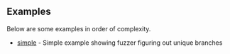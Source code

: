 ## Examples

Below are some examples in order of complexity.

* [simple](simple) - Simple example showing fuzzer figuring out unique branches